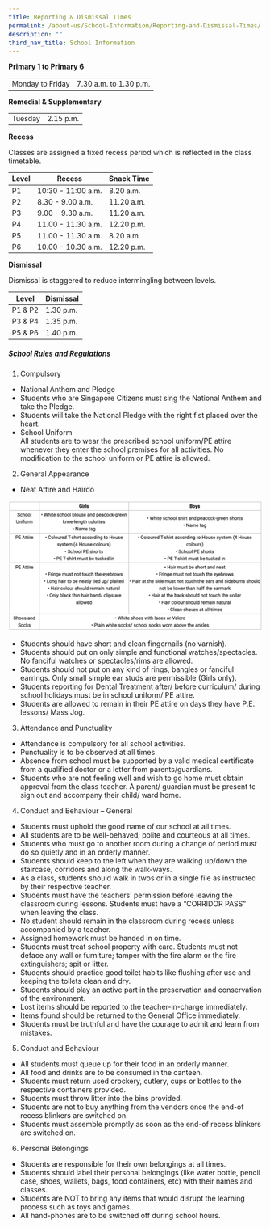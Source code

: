 ```yaml
---
title: Reporting & Dismissal Times
permalink: /about-us/School-Information/Reporting-and-Dismissal-Times/
description: ""
third_nav_title: School Information
---
```

**Primary 1 to Primary 6**

| ||
| -------- | -------- |
| Monday to Friday     | 7.30 a.m. to 1.30 p.m.     | 

**Remedial & Supplementary**

| ||
| -------- | -------- |
|Tuesday|2.15 p.m.|

**Recess**

Classes are assigned a fixed recess period which is reflected in the class timetable.



| Level | Recess | Snack Time |
| -------- | -------- | -------- |
| P1     | 10:30 - 11:00 a.m.     | 8.20 a.m.     |
| P2     | 8.30 - 9.00 a.m.     | 11.20 a.m.     |
| P3     | 9.00 - 9.30 a.m.     | 11.20 a.m.     |
| P4     | 11.00 - 11.30 a.m.     | 12.20 p.m.     |
| P5     | 11.00 - 11.30 a.m.     | 8.20 a.m.     |
| P6     | 10.00 - 10.30 a.m.     | 12.20 p.m.     |

**Dismissal**

Dismissal is staggered to reduce intermingling between levels.

| Level | Dismissal|
| -------- | -------- | 
| P1 & P2     | 1.30 p.m.     | 
|P3 & P4|1.35 p.m.
|P5 & P6|1.40 p.m.

##### School Rules and Regulations

1. Compulsory
- National Anthem and Pledge
- Students who are Singapore Citizens must sing the National Anthem and take the Pledge.
- Students will take the National Pledge with the right fist placed over the heart.
- School Uniform
<br>All students are to wear the prescribed school uniform/PE attire whenever they enter the school premises for all activities. No modification to the school uniform or PE attire is allowed.

2. General Appearance
- Neat Attire and Hairdo

![](/images/appearance.png)

- Students should have short and clean fingernails (no varnish).
- Students should put on only simple and functional watches/spectacles. No fanciful watches or spectacles/rims are allowed.
- Students should not put on any kind of rings, bangles or fanciful earrings. Only small simple ear studs are permissible (Girls only).
- Students reporting for Dental Treatment after/ before curriculum/ during school holidays must be in school uniform/ PE attire.
- Students are allowed to remain in their PE attire on days they have P.E. lessons/ Mass Jog.
3.  Attendance and Punctuality
- Attendance is compulsory for all school activities.
- Punctuality is to be observed at all times.
- Absence from school must be supported by a valid medical certificate from a qualified doctor or a letter from parents/guardians.
- Students who are not feeling well and wish to go home must obtain approval from the class teacher. A parent/ guardian must be present to sign out and accompany their child/ ward home.

4.  Conduct and Behaviour – General
- Students must uphold the good name of our school at all times.
- All students are to be well-behaved, polite and courteous at all times.
- Students who must go to another room during a change of period must do so quietly and in an orderly manner.
- Students should keep to the left when they are walking up/down the staircase, corridors and along the walk-ways.
- As a class, students should walk in twos or in a single file as instructed by their respective teacher.
- Students must have the teachers’ permission before leaving the classroom during lessons. Students must have a “CORRIDOR PASS” when leaving the class.
- No student should remain in the classroom during recess unless accompanied by a teacher.
- Assigned homework must be handed in on time.
-  Students must treat school property with care. Students must not deface any wall or furniture; tamper with the fire alarm or the fire extinguishers; spit or litter.
- Students should practice good toilet habits like flushing after use and keeping the toilets clean and dry.
- Students should play an active part in the preservation and conservation of the environment.
- Lost items should be reported to the teacher-in-charge immediately.
- Items found should be returned to the General Office immediately.
- Students must be truthful and have the courage to admit and learn from mistakes.
5.  Conduct and Behaviour 
- All students must queue up for their food in an orderly manner.
- All food and drinks are to be consumed in the canteen.
- Students must return used crockery, cutlery, cups or bottles to the respective containers provided.
- Students must throw litter into the bins provided.
- Students are not to buy anything from the vendors once the end-of recess blinkers are switched on.
- Students must assemble promptly as soon as the end-of recess blinkers are switched on.
6.  Personal Belongings
- Students are responsible for their own belongings at all times.
- Students should label their personal belongings (like water bottle, pencil case, shoes, wallets, bags, food containers, etc) with their names and classes.
- Students are NOT to bring any items that would disrupt the learning process such as toys and games.
- All hand-phones are to be switched off during school hours.
